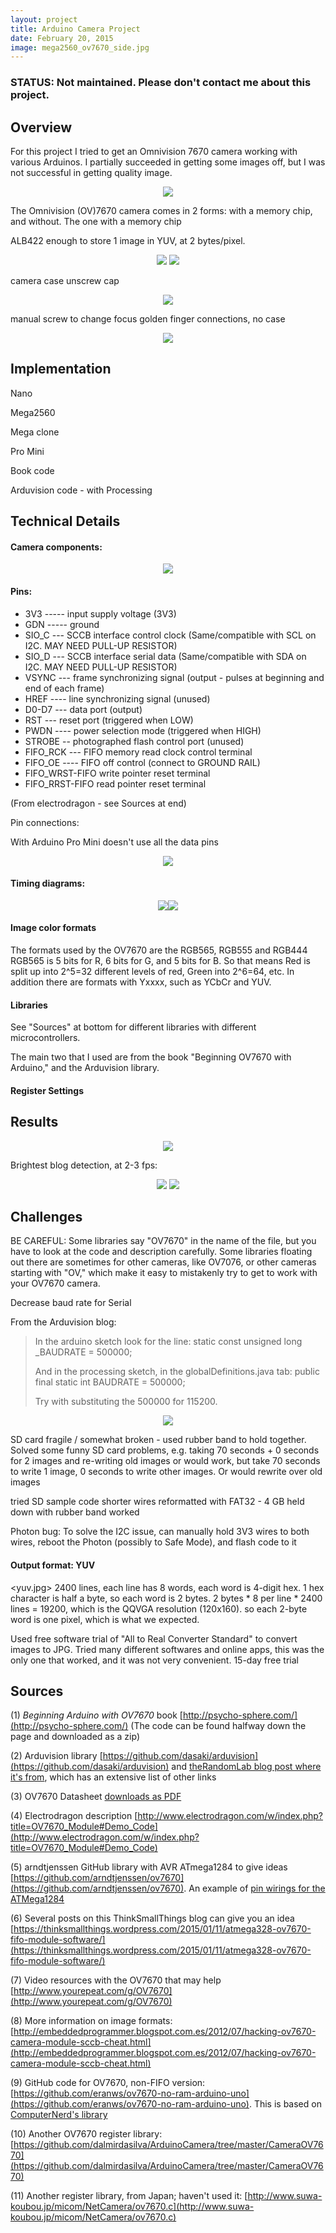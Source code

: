 ```yaml
---
layout: project
title: Arduino Camera Project
date: February 20, 2015
image: mega2560_ov7670_side.jpg
---
```

### STATUS: Not maintained. Please don't contact me about this project.

## Overview
For this project I tried to get an Omnivision 7670 camera working with various Arduinos. I partially succeeded in getting some images off, but I was not successful in getting quality image.

<center><img src="https://github.com/robotjackie/portfolio/blob/gh-pages/public/images/mega2560_ov7670.JPG?raw=true"></center>

The Omnivision (OV)7670 camera comes in 2 forms: with a memory chip, and without. The one with a memory chip 

ALB422
enough to store 1 image in YUV, at 2 bytes/pixel. 

<center><img src="https://github.com/robotjackie/portfolio/blob/gh-pages/public/images/ov7670_with_fifo.JPG?raw=true">
<img src="https://github.com/robotjackie/portfolio/blob/gh-pages/public/images/ov7670_non_fifo.JPG?raw=true">
</center>


camera case
unscrew cap

<center><img src="https://github.com/robotjackie/portfolio/blob/gh-pages/public/images/ov7670_with_cap.JPG?raw=true"></center>


manual screw to change focus
golden finger connections, no case

<center><img src="https://github.com/robotjackie/portfolio/blob/gh-pages/public/images/ov7670_golden_finger.JPG?raw=true"></center>



## Implementation
Nano

Mega2560

Mega clone

Pro Mini

Book code

Arduvision code - with Processing

## Technical Details

#### Camera components:

<center><img src="https://github.com/robotjackie/portfolio/blob/gh-pages/public/images/ov7670_camera_components.png?raw=true"></center>


#### Pins: 


- 3V3 ----- input supply voltage (3V3)
- GDN ----- ground
- SIO_C --- SCCB interface control clock (Same/compatible with SCL on I2C. MAY NEED PULL-UP RESISTOR)
- SIO_D --- SCCB interface serial data (Same/compatible with SDA on I2C. MAY NEED PULL-UP RESISTOR)
- VSYNC --- frame synchronizing signal (output - pulses at beginning and end of each frame)
- HREF ---- line synchronizing signal (unused)
- D0-D7 --- data port (output)
- RST --- reset port (triggered when LOW)
- PWDN ---- power selection mode (triggered when HIGH)
- STROBE -- photographed flash control port (unused)
- FIFO_RCK --- FIFO memory read clock control terminal
- FIFO_OE ---- FIFO off control (connect to GROUND RAIL)
- FIFO_WRST-FIFO write pointer reset terminal
- FIFO_RRST-FIFO read pointer reset terminal

(From electrodragon - see Sources at end)

Pin connections:

With Arduino Pro Mini
doesn't use all the data pins
<center><img src="http://2.bp.blogspot.com/-AC4P0mwMXkk/VCb21n9EIZI/AAAAAAAABAI/jdVbCIMCVhk/s1600/conections.png"></center>

#### Timing diagrams:

<center><img src="http://www.electrodragon.com/w/images/7/7f/7670_sequence.jpg"><img src="http://www.electrodragon.com/w/images/5/5d/7670_sequence2.jpg"></center>

#### Image color formats
The formats used by the OV7670 are the RGB565, RGB555 and RGB444
RGB565 is 5 bits for R, 6 bits for G, and 5 bits for B. So that means Red is split up into 2^5=32 different levels of red, Green into 2^6=64, etc.
In addition there are formats with Yxxxx, such as YCbCr and YUV. 

#### Libraries
See "Sources" at bottom for different libraries with different microcontrollers.

The main two that I used are from the book "Beginning OV7670 with Arduino," and the Arduvision library.

#### Register Settings

## Results

<center><img src="https://github.com/robotjackie/portfolio/blob/gh-pages/public/images/ov7670_garbage.png?raw=true"></center>

Brightest blog detection, at 2-3 fps: 

<center><img src="https://github.com/robotjackie/portfolio/blob/gh-pages/public/images/ov7670_lightblob1.png?raw=true">
<img src="https://github.com/robotjackie/portfolio/blob/gh-pages/public/images/ov7670_lightblob2.png?raw=true">
</center>


## Challenges

BE CAREFUL: Some libraries say "OV7670" in the name of the file, but you have to look at the code and description carefully. Some libraries floating out there are sometimes for other cameras, like OV7076, or other cameras starting with "OV," which make it easy to mistakenly try to get to work with your OV7670 camera. 


Decrease baud rate for Serial

From the Arduvision blog:

> In the arduino sketch look for the line:
>    static const unsigned long _BAUDRATE = 500000;
> 
> And in the processing sketch, in the globalDefinitions.java tab:
>    public final static int BAUDRATE = 500000;
> 
> Try with substituting the 500000 for 115200.

<center><img src="https://github.com/robotjackie/portfolio/blob/gh-pages/public/images/ov7670_SD_fail.png?raw=true"></center>

SD card fragile / somewhat broken - used rubber band to hold together. Solved some funny SD card problems, e.g. taking 70 seconds + 0 seconds for 2 images and re-writing old images
or would work, but take 70 seconds to write 1 image, 0 seconds to write other images. 
Or would rewrite over old images

tried SD sample code
shorter wires
reformatted with FAT32 - 4 GB
held down with rubber band
worked

Photon bug:
To solve the I2C issue, can manually hold 3V3 wires to both wires, reboot the Photon (possibly to Safe Mode), and flash code to it

#### Output format: YUV 
<yuv.jpg>
2400 lines, each line has 8 words, each word is 4-digit hex. 
1 hex character is half a byte, so each word is 2 bytes.
2 bytes * 8 per line * 2400 lines = 19200, which is the QQVGA resolution (120x160).
so each 2-byte word is one pixel, which is what we expected.

Used free software trial of "All to Real Converter Standard" to convert images to JPG.
Tried many different softwares and online apps, this was the only one that worked, and it was not very convenient. 
15-day free trial

## Sources

(1) _Beginning Arduino with OV7670_ book [http://psycho-sphere.com/](http://psycho-sphere.com/) (The code can be found halfway down the page and downloaded as a zip)

(2) Arduvision library [https://github.com/dasaki/arduvision](https://github.com/dasaki/arduvision) and [theRandomLab blog post where it's from](http://therandomlab.blogspot.com.es/2014/09/arduvision-i-embedded-computer-vision.html#more), which has an extensive list of other links

(3) OV7670 Datasheet [downloads as PDF](http://www.electrodragon.com/w/File:OV7670_DS_(1_4).pdf)

(4) Electrodragon description [http://www.electrodragon.com/w/index.php?title=OV7670_Module#Demo_Code](http://www.electrodragon.com/w/index.php?title=OV7670_Module#Demo_Code)

(5) arndtjenssen GitHub library with AVR ATmega1284 to give ideas [https://github.com/arndtjenssen/ov7670](https://github.com/arndtjenssen/ov7670). An example of [pin wirings for the ATMega1284](https://github.com/arndtjenssen/ov7670/blob/master/ov7670_test/ov7670_ports.h)

(6) Several posts on this ThinkSmallThings blog can give you an idea [https://thinksmallthings.wordpress.com/2015/01/11/atmega328-ov7670-fifo-module-software/](https://thinksmallthings.wordpress.com/2015/01/11/atmega328-ov7670-fifo-module-software/)

(7) Video resources with the OV7670 that may help [http://www.yourepeat.com/g/OV7670](http://www.yourepeat.com/g/OV7670)

(8) More information on image formats: [http://embeddedprogrammer.blogspot.com.es/2012/07/hacking-ov7670-camera-module-sccb-cheat.html](http://embeddedprogrammer.blogspot.com.es/2012/07/hacking-ov7670-camera-module-sccb-cheat.html)

(9) GitHub code for OV7670, non-FIFO version: [https://github.com/eranws/ov7670-no-ram-arduino-uno](https://github.com/eranws/ov7670-no-ram-arduino-uno). This is based on [ComputerNerd's library](https://github.com/ComputerNerd/ov7670-no-ram-arduino-uno)

(10) Another OV7670 register library: [https://github.com/dalmirdasilva/ArduinoCamera/tree/master/CameraOV7670](https://github.com/dalmirdasilva/ArduinoCamera/tree/master/CameraOV7670)

(11) Another register library, from Japan; haven't used it: [http://www.suwa-koubou.jp/micom/NetCamera/ov7670.c](http://www.suwa-koubou.jp/micom/NetCamera/ov7670.c)
